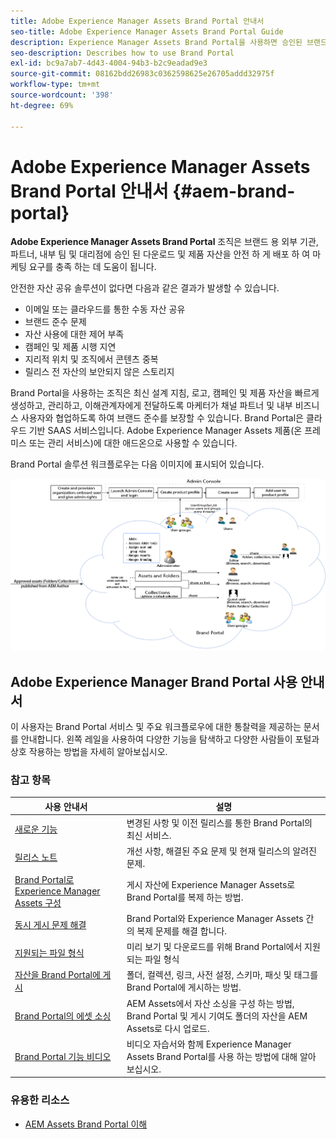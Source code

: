 ```yaml
---
title: Adobe Experience Manager Assets Brand Portal 안내서
seo-title: Adobe Experience Manager Assets Brand Portal Guide
description: Experience Manager Assets Brand Portal을 사용하면 승인된 브랜드 및 제품 자산을 외부 기관, 파트너, 내부 팀 및 리셀러에 다운로드용으로 안전하게 배포하여 마케팅 요구 사항을 충족할 수 있습니다.
seo-description: Describes how to use Brand Portal
exl-id: bc9a7ab7-4d43-4004-94b3-b2c9eadad9e3
source-git-commit: 08162bdd26983c0362598625e26705addd32975f
workflow-type: tm+mt
source-wordcount: '398'
ht-degree: 69%

---
```


# Adobe Experience Manager Assets Brand Portal 안내서 {#aem-brand-portal}

**Adobe Experience Manager Assets Brand Portal** 조직은 브랜드 용 외부 기관, 파트너, 내부 팀 및 대리점에 승인 된 다운로드 및 제품 자산을 안전 하 게 배포 하 여 마케팅 요구를 충족 하는 데 도움이 됩니다.

안전한 자산 공유 솔루션이 없다면 다음과 같은 결과가 발생할 수 있습니다.

* 이메일 또는 클라우드를 통한 수동 자산 공유
* 브랜드 준수 문제
* 자산 사용에 대한 제어 부족
* 캠페인 및 제품 시행 지연
* 지리적 위치 및 조직에서 콘텐츠 중복
* 릴리스 전 자산의 보안되지 않은 스토리지

Brand Portal을 사용하는 조직은 최신 설계 지침, 로고, 캠페인 및 제품 자산을 빠르게 생성하고, 관리하고, 이해관계자에게 전달하도록 마케터가 채널 파트너 및 내부 비즈니스 사용자와 협업하도록 하여 브랜드 준수를 보장할 수 있습니다.
Brand Portal은 클라우드 기반 SAAS 서비스입니다. Adobe Experience Manager Assets 제품(온 프레미스 또는 관리 서비스)에 대한 애드온으로 사용할 수 있습니다.

Brand Portal 솔루션 워크플로우는 다음 이미지에 표시되어 있습니다.

![](assets/BPWorkflow1.png)

## Adobe Experience Manager Brand Portal 사용 안내서

이 사용자는 Brand Portal 서비스 및 주요 워크플로우에 대한 통찰력을 제공하는 문서를 안내합니다. 왼쪽 레일을 사용하여 다양한 기능을 탐색하고 다양한 사람들이 포털과 상호 작용하는 방법을 자세히 알아보십시오.

### 참고 항목

| 사용 안내서 | 설명 |
|--- |---|
| [새로운 기능](whats-new.md) | 변경된 사항 및 이전 릴리스를 통한 Brand Portal의 최신 서비스. |
| [릴리스 노트](brand-portal-release-notes.md) | 개선 사항, 해결된 주요 문제 및 현재 릴리스의 알려진 문제. |
| [Brand Portal로 Experience Manager Assets 구성](../using/configure-aem-assets-with-brand-portal.md) | 게시 자산에 Experience Manager Assets로 Brand Portal를 복제 하는 방법. |
| [동시 게시 문제 해결](troubleshoot-parallel-publishing.md) | Brand Portal와 Experience Manager Assets 간의 복제 문제를 해결 합니다. |
| [지원되는 파일 형식](brand-portal-supported-formats.md) | 미리 보기 및 다운로드를 위해 Brand Portal에서 지원되는 파일 형식 |
| [자산을 Brand Portal에 게시](brand-portal-sharing-folders.md) | 폴더, 컬렉션, 링크, 사전 설정, 스키마, 패싯 및 태그를 Brand Portal에 게시하는 방법. |
| [Brand Portal의 에셋 소싱](brand-portal-asset-sourcing.md) | AEM Assets에서 자산 소싱을 구성 하는 방법, Brand Portal 및 게시 기여도 폴더의 자산을 AEM Assets로 다시 업로드. |
| [Brand Portal 기능 비디오](https://experienceleague.adobe.com/?lang=en&amp;tag=Brand+Portal#recommended/solutions/experience-manager) | 비디오 자습서와 함께 Experience Manager Assets Brand Portal를 사용 하는 방법에 대해 알아보십시오. |

### 유용한 리소스

* [AEM Assets Brand Portal 이해](https://experienceleague.adobe.com/docs/experience-manager-brand-portal/using/home.html)
